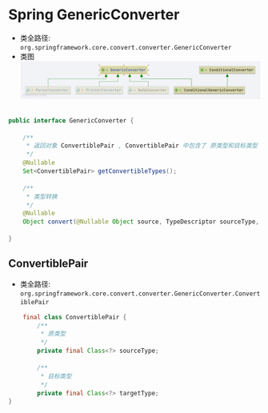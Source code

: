 # Spring GenericConverter
- 类全路径: `org.springframework.core.convert.converter.GenericConverter`
- 类图
![GenericConverter](./images/GenericConverter.png)



```java

public interface GenericConverter {

	/**
	 * 返回对象 ConvertiblePair , ConvertiblePair 中包含了 原类型和目标类型
	 */
	@Nullable
	Set<ConvertiblePair> getConvertibleTypes();

	/**
	 * 类型转换
	 */
	@Nullable
	Object convert(@Nullable Object source, TypeDescriptor sourceType, TypeDescriptor targetType);

}
```

## ConvertiblePair
- 类全路径: `org.springframework.core.convert.converter.GenericConverter.ConvertiblePair`

```java
	final class ConvertiblePair {
		/**
		 * 原类型
		 */
		private final Class<?> sourceType;

		/**
		 * 目标类型
		 */
		private final Class<?> targetType;
}
```